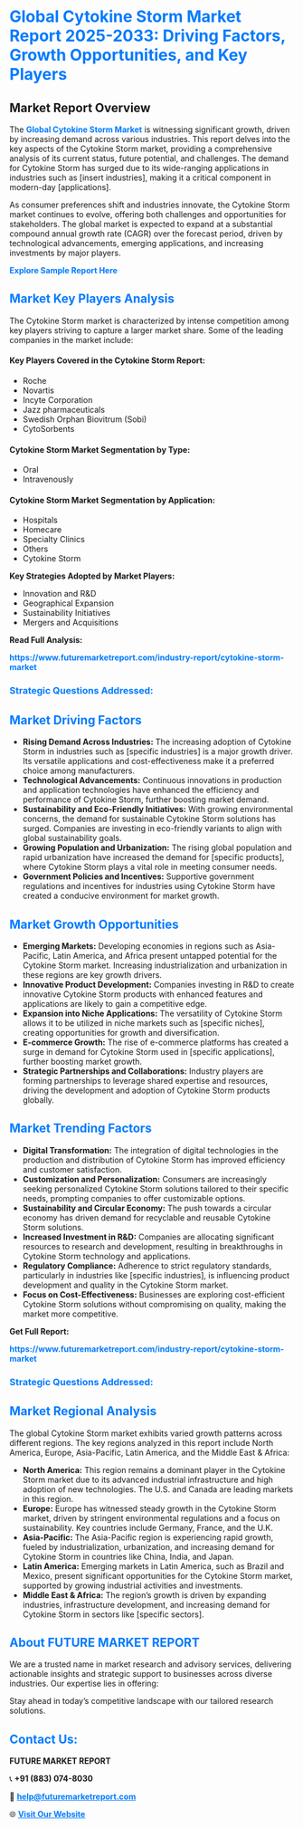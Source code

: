 <h1 style="color: #007BFF;">Global Cytokine Storm Market Report 2025-2033: Driving Factors, Growth Opportunities, and Key Players</h1>

<section id="overview">
<h2>Market Report Overview</h2>
<p>The <a href="https://www.futuremarketreport.com/industry-report/cytokine-storm-market" style="color: #007BFF; text-decoration: none;"><strong>Global Cytokine Storm Market</strong></a> is witnessing significant growth, driven by increasing demand across various industries. This report delves into the key aspects of the Cytokine Storm market, providing a comprehensive analysis of its current status, future potential, and challenges. The demand for Cytokine Storm has surged due to its wide-ranging applications in industries such as [insert industries], making it a critical component in modern-day [applications].</p>
<p>As consumer preferences shift and industries innovate, the Cytokine Storm market continues to evolve, offering both challenges and opportunities for stakeholders. The global market is expected to expand at a substantial compound annual growth rate (CAGR) over the forecast period, driven by technological advancements, emerging applications, and increasing investments by major players.</p>
</section>

<section id="overview">
<p><a href="https://www.futuremarketreport.com/request-sample/reportId=122384" style="color: #007BFF; text-decoration: none;"><strong>Explore Sample Report Here</strong></a></p>
</section>

<section id="key-players">
<h2 style="color: #007BFF;">Market Key Players Analysis</h2>
<p>The Cytokine Storm market is characterized by intense competition among key players striving to capture a larger market share. Some of the leading companies in the market include:</p>
<h4>Key Players Covered in the Cytokine Storm Report:</h4>
<ul><li>Roche</li><li>Novartis</li><li>Incyte Corporation</li><li>Jazz pharmaceuticals</li><li>Swedish Orphan Biovitrum (Sobi)</li><li>CytoSorbents</li></ul>
<h4>Cytokine Storm Market Segmentation by Type:</h4>
<ul><li>Oral</li><li>Intravenously</li></ul>

<h4>Cytokine Storm Market Segmentation by Application:</h4>
<ul><li>Hospitals</li><li>Homecare</li><li>Specialty Clinics</li><li>Others</li><li>Cytokine Storm</li></ul>
<p><strong>Key Strategies Adopted by Market Players:</strong></p>
<ul>
<li>Innovation and R&D</li>
<li>Geographical Expansion</li>
<li>Sustainability Initiatives</li>
<li>Mergers and Acquisitions</li>
</ul>
</section>

<section>
<p><strong>Read Full Analysis: </strong></p><a href="https://www.futuremarketreport.com/industry-report/cytokine-storm-market" style="color: #007BFF; text-decoration: none;"><strong>https://www.futuremarketreport.com/industry-report/cytokine-storm-market</strong></a>
<h3 style="color: #007BFF;">Strategic Questions Addressed:</h3>
</section>

<section id="driving-factors">
<h2 style="color: #007BFF;">Market Driving Factors</h2>
<ul>
<li><strong>Rising Demand Across Industries:</strong> The increasing adoption of Cytokine Storm in industries such as [specific industries] is a major growth driver. Its versatile applications and cost-effectiveness make it a preferred choice among manufacturers.</li>
<li><strong>Technological Advancements:</strong> Continuous innovations in production and application technologies have enhanced the efficiency and performance of Cytokine Storm, further boosting market demand.</li>
<li><strong>Sustainability and Eco-Friendly Initiatives:</strong> With growing environmental concerns, the demand for sustainable Cytokine Storm solutions has surged. Companies are investing in eco-friendly variants to align with global sustainability goals.</li>
<li><strong>Growing Population and Urbanization:</strong> The rising global population and rapid urbanization have increased the demand for [specific products], where Cytokine Storm plays a vital role in meeting consumer needs.</li>
<li><strong>Government Policies and Incentives:</strong> Supportive government regulations and incentives for industries using Cytokine Storm have created a conducive environment for market growth.</li>
</ul>
</section>

<section id="growth-opportunities">
<h2 style="color: #007BFF;">Market Growth Opportunities</h2>
<ul>
<li><strong>Emerging Markets:</strong> Developing economies in regions such as Asia-Pacific, Latin America, and Africa present untapped potential for the Cytokine Storm market. Increasing industrialization and urbanization in these regions are key growth drivers.</li>
<li><strong>Innovative Product Development:</strong> Companies investing in R&D to create innovative Cytokine Storm products with enhanced features and applications are likely to gain a competitive edge.</li>
<li><strong>Expansion into Niche Applications:</strong> The versatility of Cytokine Storm allows it to be utilized in niche markets such as [specific niches], creating opportunities for growth and diversification.</li>
<li><strong>E-commerce Growth:</strong> The rise of e-commerce platforms has created a surge in demand for Cytokine Storm used in [specific applications], further boosting market growth.</li>
<li><strong>Strategic Partnerships and Collaborations:</strong> Industry players are forming partnerships to leverage shared expertise and resources, driving the development and adoption of Cytokine Storm products globally.</li>
</ul>
</section>

<section id="trending-factors">
<h2 style="color: #007BFF;">Market Trending Factors</h2>
<ul>
<li><strong>Digital Transformation:</strong> The integration of digital technologies in the production and distribution of Cytokine Storm has improved efficiency and customer satisfaction.</li>
<li><strong>Customization and Personalization:</strong> Consumers are increasingly seeking personalized Cytokine Storm solutions tailored to their specific needs, prompting companies to offer customizable options.</li>
<li><strong>Sustainability and Circular Economy:</strong> The push towards a circular economy has driven demand for recyclable and reusable Cytokine Storm solutions.</li>
<li><strong>Increased Investment in R&D:</strong> Companies are allocating significant resources to research and development, resulting in breakthroughs in Cytokine Storm technology and applications.</li>
<li><strong>Regulatory Compliance:</strong> Adherence to strict regulatory standards, particularly in industries like [specific industries], is influencing product development and quality in the Cytokine Storm market.</li>
<li><strong>Focus on Cost-Effectiveness:</strong> Businesses are exploring cost-efficient Cytokine Storm solutions without compromising on quality, making the market more competitive.</li>
</ul>
</section>

<section>
<p><strong>Get Full Report: </strong></p><a href="https://www.futuremarketreport.com/industry-report/cytokine-storm-market" style="color: #007BFF; text-decoration: none;"><strong>https://www.futuremarketreport.com/industry-report/cytokine-storm-market</strong></a>
<h3 style="color: #007BFF;">Strategic Questions Addressed:</h3>
</section>


<section id="regional-analysis">
<h2 style="color: #007BFF;">Market Regional Analysis</h2>
<p>The global Cytokine Storm market exhibits varied growth patterns across different regions. The key regions analyzed in this report include North America, Europe, Asia-Pacific, Latin America, and the Middle East & Africa:</p>
<ul>
<li><strong>North America:</strong> This region remains a dominant player in the Cytokine Storm market due to its advanced industrial infrastructure and high adoption of new technologies. The U.S. and Canada are leading markets in this region.</li>
<li><strong>Europe:</strong> Europe has witnessed steady growth in the Cytokine Storm market, driven by stringent environmental regulations and a focus on sustainability. Key countries include Germany, France, and the U.K.</li>
<li><strong>Asia-Pacific:</strong> The Asia-Pacific region is experiencing rapid growth, fueled by industrialization, urbanization, and increasing demand for Cytokine Storm in countries like China, India, and Japan.</li>
<li><strong>Latin America:</strong> Emerging markets in Latin America, such as Brazil and Mexico, present significant opportunities for the Cytokine Storm market, supported by growing industrial activities and investments.</li>
<li><strong>Middle East & Africa:</strong> The region’s growth is driven by expanding industries, infrastructure development, and increasing demand for Cytokine Storm in sectors like [specific sectors].</li>
</ul>
</section>

<footer>
<h2 style="color: #007BFF;">About FUTURE MARKET REPORT</h2>
<p>We are a trusted name in market research and advisory services, delivering actionable insights and strategic support to businesses across diverse industries. Our expertise lies in offering:</p>

<p>Stay ahead in today’s competitive landscape with our tailored research solutions.</p>

<h2 style="color: #007BFF;">Contact Us:</h2>
<p><strong>FUTURE MARKET REPORT</strong></p>
<p>📞 <strong>+91 (883) 074-8030</strong></p>
<p>📧 <strong><a href="mailto:help@futuremarketreport.com" style="color: #007BFF;">help@futuremarketreport.com</a></strong></p>
<p>🌐 <strong><a href="https://www.futuremarketreport.com/" style="color: #007BFF;">Visit Our Website</a></strong></p>
</footer>